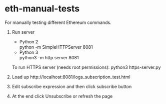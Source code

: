 # eth-manual-tests

For manually testing different Ethereum commands.

1. Run server
   - Python 2        
         python -m SimpleHTTPServer 8081
   - Python 3      
         python3 -m http.server 8081
         
   To run HTTPS server (needs root permissions):
         python3 https-server.py         

2. Load up http://localhost:8081/logs_subscription_test.html

3. Edit subscribe expression and then click subscribe button

4. At the end click Unsubscribe or refresh the page


